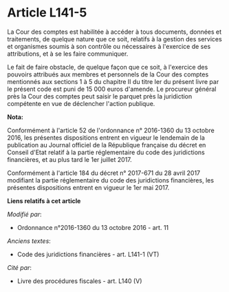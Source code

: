 # Article L141-5

La Cour des comptes est habilitée à accéder à tous documents, données et traitements, de quelque nature que ce soit, relatifs
à la gestion des services et organismes soumis à son contrôle ou nécessaires à l'exercice de ses attributions, et à se les
faire communiquer.

Le fait de faire obstacle, de quelque façon que ce soit, à l'exercice des pouvoirs attribués aux membres et personnels de la
Cour des comptes mentionnés aux sections 1 à 5 du chapitre II du titre Ier du présent livre par le présent code est puni de
15 000 euros d'amende. Le procureur général près la Cour des comptes peut saisir le parquet près la juridiction compétente en
vue de déclencher l'action publique.

**Nota:**

Conformément à l'article 52 de l'ordonnance n° 2016-1360 du 13 octobre 2016, les présentes dispositions entrent en vigueur le
lendemain de la publication au Journal officiel de la République française du décret en Conseil d'Etat relatif à la partie
réglementaire du code des juridictions financières, et au plus tard le 1er juillet 2017.

Conformément à l'article 184 du décret n° 2017-671 du 28 avril 2017 modifiant la partie réglementaire du code des
juridictions financières, les présentes dispositions entrent en vigueur le 1er mai 2017.

**Liens relatifs à cet article**

_Modifié par_:

  - Ordonnance n°2016-1360 du 13 octobre 2016 - art. 11

_Anciens textes_:

  - Code des juridictions financières - art. L141-1 (VT)

_Cité par_:

  - Livre des procédures fiscales - art. L140 (V)
